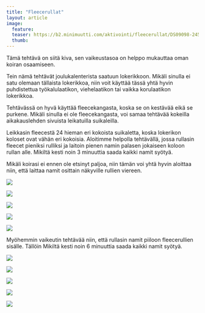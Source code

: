```yaml
---
title: "Fleecerullat"
layout: article
image:
  feature:
  teaser: https://b2.minimuutti.com/aktivointi/fleecerullat/DS09098-245px.jpg
  thumb:
---
```


Tämä tehtävä on siitä kiva, sen vaikeustasoa on helppo mukauttaa oman koiran osaamiseen.

Tein nämä tehtävät joulukalenterista saatuun lokerikkoon. Mikäli sinulla ei satu olemaan tällaista lokerikkoa, niin voit käyttää tässä yhtä hyvin puhdistettua työkalulaatikon, viehelaatikon tai vaikka korulaatikon lokerikkoa.

Tehtävässä on hyvä käyttää fleecekangasta, koska se on kestävää eikä se purkene. Mikäli sinulla ei ole  fleecekangasta, voi samaa tehtävää kokeilla aikakauslehden sivuista leikatuilla suikaleilla.

Leikkasin fleecestä 24 hieman eri kokoista suikaletta, koska lokerikon koloset ovat vähän eri kokoisia. Aloitimme helpolla tehtävällä, jossa rullasin fleecet pieniksi rulliksi ja laitoin pienen namin palasen jokaiseen koloon rullan alle. Mikiltä kesti noin 3 minuuttia saada kaikki namit syötyä.

Mikäli koirasi ei ennen ole etsinyt paljoa, niin tämän voi yhtä hyvin aloittaa niin, että laittaa namit osittain näkyville rullien viereen.

![](https://b2.minimuutti.com/aktivointi/fleecerullat/DS09036-800px.jpg)

![](https://b2.minimuutti.com/aktivointi/fleecerullat/DS09047-800px.jpg)

![](https://b2.minimuutti.com/aktivointi/fleecerullat/DS09098-800px.jpg)

![](https://b2.minimuutti.com/aktivointi/fleecerullat/DS09140-800px.jpg)

![](https://b2.minimuutti.com/aktivointi/fleecerullat/DS09184-800px.jpg)

Myöhemmin vaikeutin tehtävää niin, että rullasin namit piiloon fleecerullien sisälle. Tällöin Mikiltä kesti noin 6 minuuttia saada kaikki namit syötyä. 

![](https://b2.minimuutti.com/aktivointi/fleecerullat/DS09218-800px.jpg)

![](https://b2.minimuutti.com/aktivointi/fleecerullat/DS09250-800px.jpg)

![](https://b2.minimuutti.com/aktivointi/fleecerullat/DS09253-800px.jpg)

![](https://b2.minimuutti.com/aktivointi/fleecerullat/DS09333-800px.jpg)

![](https://b2.minimuutti.com/aktivointi/fleecerullat/DS09355-800px.jpg)
